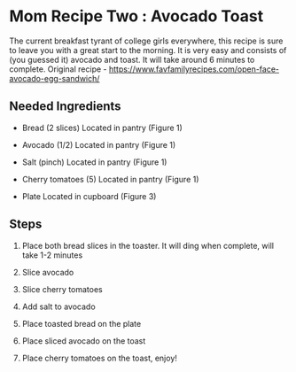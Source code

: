 # Mom Recipe Two : Avocado Toast

The current breakfast tyrant of college girls everywhere, this recipe is
sure to leave you with a great start to the morning. It is very easy and
consists of (you guessed it) avocado and toast. It will take around 6
minutes to complete. Original recipe -
<https://www.favfamilyrecipes.com/open-face-avocado-egg-sandwich/>

## Needed Ingredients

-   Bread (2 slices) Located in pantry (Figure 1)

-   Avocado (1/2) Located in pantry (Figure 1)

-   Salt (pinch) Located in pantry (Figure 1)

-   Cherry tomatoes (5) Located in pantry (Figure 1)

-   Plate Located in cupboard (Figure 3)

## Steps

1.  Place both bread slices in the toaster. It will ding when complete,
    will take 1-2 minutes

2.  Slice avocado

3.  Slice cherry tomatoes

4.  Add salt to avocado

5.  Place toasted bread on the plate

6.  Place sliced avocado on the toast

7.  Place cherry tomatoes on the toast, enjoy!